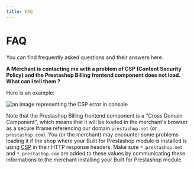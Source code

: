 ```yaml
---
title: FAQ
---
```


# FAQ

You can find frequently asked questions and their answers here.

**A Merchant is contacting me with a problem of CSP (Content Security Policy) and the Prestashop Billing frontend component does not load. What can I tell them ?**

Here is an example:

![an image representing the CSP error in console](/assets/images/billing/csp-error-in-console-example.png)

Note that the Prestashop Billing frontend component is a "Cross Domain Component", which means that it will be loaded in the merchant's browser as a secure Iframe referencing our domain `prestashop.net` (or `prestashop.com`).
You (or the merchant) may encounter some problems loading it if the shop where your Built for Prestashop module is installed is using [CSP](https://developer.mozilla.org/en-US/docs/Web/HTTP/Headers/Content-Security-Policy/Sources) in their HTTP response headers. Make sure `*.prestashop.net` and `*.prestashop.com` are added to these values by communicating these informations to the merchant installing your Built for Prestashop module.
